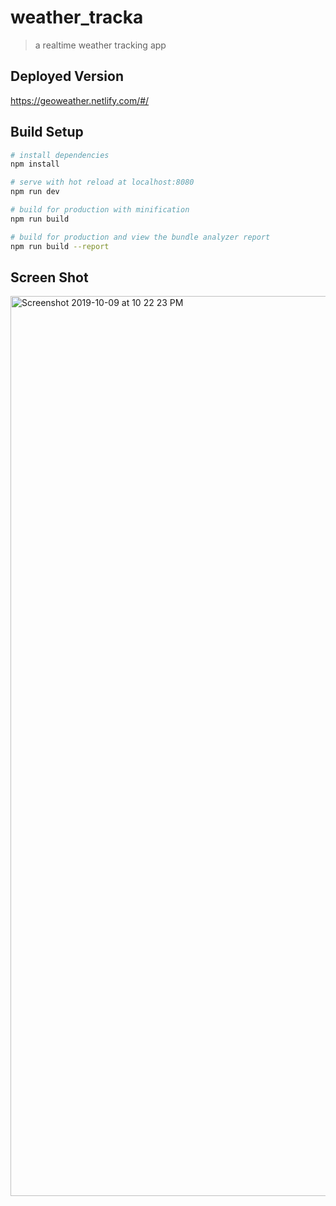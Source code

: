 # weather_tracka

> a realtime weather tracking app

## Deployed Version
https://geoweather.netlify.com/#/

## Build Setup

``` bash
# install dependencies
npm install

# serve with hot reload at localhost:8080
npm run dev

# build for production with minification
npm run build

# build for production and view the bundle analyzer report
npm run build --report
```

## Screen Shot
<img width="1440" alt="Screenshot 2019-10-09 at 10 22 23 PM" src="https://user-images.githubusercontent.com/14821816/66521751-b6fcb000-eae3-11e9-8898-36533c731431.png">
